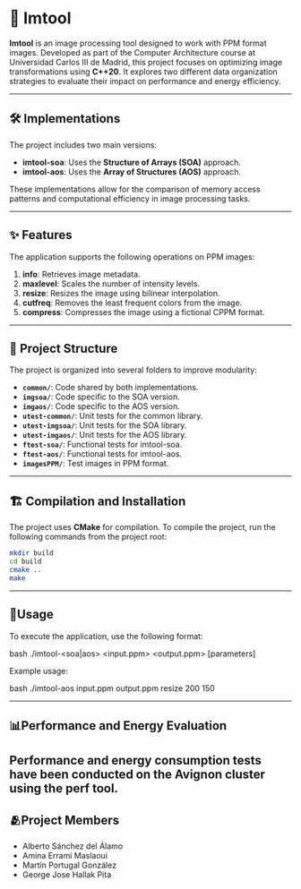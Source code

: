 # 📸 Imtool

**Imtool** is an image processing tool designed to work with PPM format images. Developed as part of the Computer Architecture course at Universidad Carlos III de Madrid, this project focuses on optimizing image transformations using **C++20**. It explores two different data organization strategies to evaluate their impact on performance and energy efficiency.

---

## 🛠️ Implementations

The project includes two main versions:

- **imtool-soa**: Uses the **Structure of Arrays (SOA)** approach.
- **imtool-aos**: Uses the **Array of Structures (AOS)** approach.

These implementations allow for the comparison of memory access patterns and computational efficiency in image processing tasks.

---

## ✨ Features

The application supports the following operations on PPM images:

1. **info**: Retrieves image metadata.
2. **maxlevel**: Scales the number of intensity levels.
3. **resize**: Resizes the image using bilinear interpolation.
4. **cutfreq**: Removes the least frequent colors from the image.
5. **compress**: Compresses the image using a fictional CPPM format.

---

## 📂 Project Structure

The project is organized into several folders to improve modularity:

- **`common/`**: Code shared by both implementations.
- **`imgsoa/`**: Code specific to the SOA version.
- **`imgaos/`**: Code specific to the AOS version.
- **`utest-common/`**: Unit tests for the common library.
- **`utest-imgsoa/`**: Unit tests for the SOA library.
- **`utest-imgaos/`**: Unit tests for the AOS library.
- **`ftest-soa/`**: Functional tests for imtool-soa.
- **`ftest-aos/`**: Functional tests for imtool-aos.
- **`imagesPPM/`**: Test images in PPM format.

---

## 🏗️ Compilation and Installation

The project uses **CMake** for compilation. To compile the project, run the following commands from the project root:

```bash
mkdir build
cd build
cmake ..
make
````
---

## 🚀Usage

To execute the application, use the following format:

bash
./imtool-<soa|aos> <input.ppm> <output.ppm> <operation> [parameters]


Example usage:

bash
./imtool-aos input.ppm output.ppm resize 200 150


---
## 📊Performance and Energy Evaluation

Performance and energy consumption tests have been conducted on the Avignon cluster using the perf tool.
---
## 🫂Project Members

- Alberto Sánchez del Álamo
- Amina Errami Maslaoui
- Martín Portugal González
- George Jose Hallak Pita

